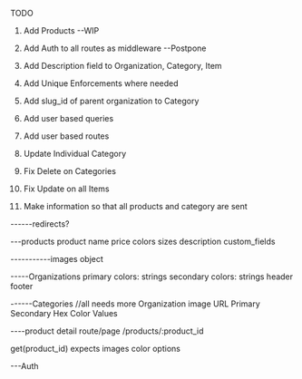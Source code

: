 TODO
1. Add Products --WIP
2. Add Auth to all routes as middleware --Postpone
3. Add Description field to Organization, Category, Item
4. Add Unique Enforcements where needed
5. Add slug_id of parent organization to Category
6. Add user based queries
7. Add user based routes
8. Update Individual Category


1. Fix Delete on Categories
2. Fix Update on all Items
3. Make information so that all products and category are sent


------redirects?


---products
product name
price
colors
sizes
description
custom_fields


-----------images
object

-----Organizations
primary colors: strings
secondary colors: strings
header
footer

------Categories
 //all needs more
 Organization image URL
 Primary Secondary Hex Color Values

----product detail route/page
/products/:product_id

get(product_id) expects images color options

---Auth
